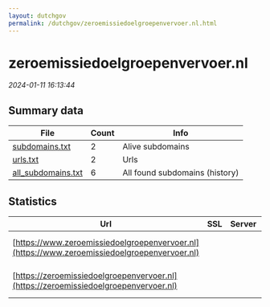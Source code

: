 ```yaml
---
layout: dutchgov
permalink: /dutchgov/zeroemissiedoelgroepenvervoer.nl.html
---
```



# zeroemissiedoelgroepenvervoer.nl
*2024-01-11 16:13:44*
## Summary data


| File       | Count | Info |
|------------|-------|------|
|[subdomains.txt](/data/zeroemissiedoelgroepenvervoer.nl/subdomains.txt)|2|Alive subdomains|
|[urls.txt](/data/zeroemissiedoelgroepenvervoer.nl/urls.txt)|2|Urls|
|[all_subdomains.txt](/data/zeroemissiedoelgroepenvervoer.nl/all_subdomains.txt)|6|All found subdomains (history)|


## Statistics


| Url | SSL | Server | Cookie | HSTS | CSP | XFO | XXP | RP | Tech |Title |
|------------|-------|------|------|------|------|------|------|------|------|------|
|[https://www.zeroemissiedoelgroepenvervoer.nl](https://www.zeroemissiedoelgroepenvervoer.nl)| || | | | | | :white_check_mark: ||Object moved per...|
|[https://zeroemissiedoelgroepenvervoer.nl](https://zeroemissiedoelgroepenvervoer.nl)| || | | | | | :white_check_mark: ||Object moved per...|
